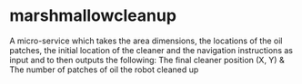# marshmallowcleanup
A micro-service which takes the area dimensions, the locations of the oil patches, the initial location of the cleaner and the navigation instructions as input and to then outputs the following:  The final cleaner position (X, Y) &amp; The number of patches of oil the robot cleaned up
